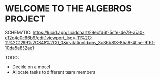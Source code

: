 <h1>WELCOME TO THE ALGEBROS PROJECT</h1>

SCHEMATIC: https://lucid.app/lucidchart/99ecfd6f-5dfe-4e79-a7a0-e12c4c0d66b9/edit?viewport_loc=-11%2C-11%2C1299%2C848%2C0_0&invitationId=inv_3c36b8f3-85a9-4b5e-9f6f-10da5a832ae1

TODO:
 * Decide on a model
 * Allocate tasks to different team members
